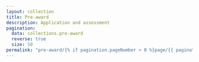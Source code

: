 ```yaml
---
layout: collection
title: Pre-award
description: Application and assessment
pagination:
  data: collections.pre-award
  reverse: true
  size: 50
permalink: "pre-award/{% if pagination.pageNumber > 0 %}page/{{ pagination.pageNumber + 1 }}{% endif %}/"
---
```

